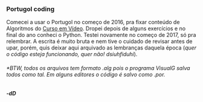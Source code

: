<h3>Portugol coding</h3>

Comecei a usar o Portugol no começo de 2016, pra fixar conteúdo de Algoritmos do [Curso em Vídeo](https://www.youtube.com/user/cursosemvideo). Dropei depois de alguns exercícios e no final do ano conheci o Python. Testei novamente no começo de 2017, só pra relembrar. A escrita é muito bruta e nem tive o cuidado de revisar antes de upar, porém, quis deixar aqui arquivado as lembranças daquela época (*quer o código esteja funcionando, quer não! dsiuhfiduhi*).

<p>
  <h6>*BTW, todos os arquivos tem formato .alg pois o programa VisualG salva todos como tal. Em alguns editores o código é salvo como .por.</h6>
</p>


<h5>-dD</h5>
